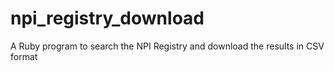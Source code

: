 # npi_registry_download
A Ruby program to search the NPI Registry and download the results in CSV format
